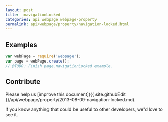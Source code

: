 ```yaml
---
layout: post
title:  navigationLocked
categories: api webpage webpage-property
permalink: api/webpage/property/navigation-locked.html
---
```


## Examples

```javascript
var webPage = require('webpage');
var page = webPage.create();
// @TODO: Finish page.navigationLocked example.
```

## Contribute

Please help us [improve this document]({{ site.githubEdit }}/api/webpage/property/2013-08-09-navigation-locked.md).

If you know anything that could be useful to other developers, we'd love to see it.


